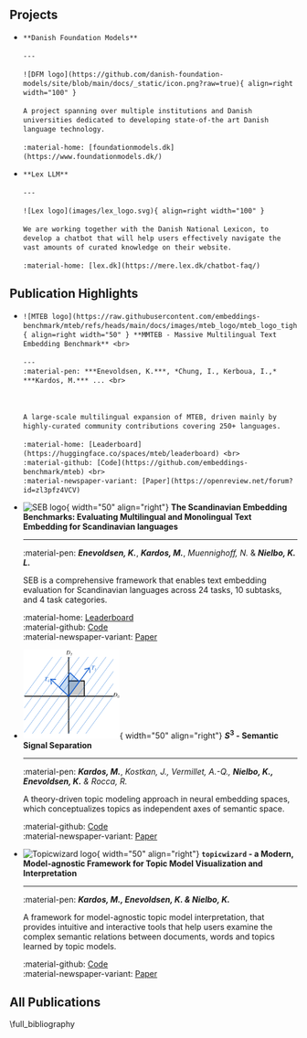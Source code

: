 ## Projects

<div class="grid cards" markdown>

-     **Danish Foundation Models**

      ---

      ![DFM logo](https://github.com/danish-foundation-models/site/blob/main/docs/_static/icon.png?raw=true){ align=right width="100" }

      A project spanning over multiple institutions and Danish universities dedicated to developing state-of-the art Danish language technology.

      :material-home: [foundationmodels.dk](https://www.foundationmodels.dk/)

-     **Lex LLM**

      ---

      ![Lex logo](images/lex_logo.svg){ align=right width="100" }

      We are working together with the Danish National Lexicon, to develop a chatbot that will help users effectively navigate the vast amounts of curated knowledge on their website.

      :material-home: [lex.dk](https://mere.lex.dk/chatbot-faq/)
      
    


</div>

## Publication Highlights

<div class="grid cards" markdown>

-     ![MTEB logo](https://raw.githubusercontent.com/embeddings-benchmark/mteb/refs/heads/main/docs/images/mteb_logo/mteb_logo_tight_hfhub.png){ align=right width="50" } **MMTEB - Massive Multilingual Text Embedding Benchmark** <br>

      ---
      :material-pen: ***Enevoldsen, K.***, *Chung, I., Kerboua, I.,* ***Kardos, M.*** ... <br>

      

      A large-scale multilingual expansion of MTEB, driven mainly by highly-curated community contributions covering 250+ languages.

      :material-home: [Leaderboard](https://huggingface.co/spaces/mteb/leaderboard) <br>
      :material-github: [Code](https://github.com/embeddings-benchmark/mteb) <br>
      :material-newspaper-variant: [Paper](https://openreview.net/forum?id=zl3pfz4VCV)


      
-    ![SEB logo](https://kennethenevoldsen.github.io/scandinavian-embedding-benchmark/_static/logo.png){ width="50" align="right"} **The Scandinavian Embedding Benchmarks: Evaluating Multilingual and Monolingual Text Embedding for Scandinavian languages**

      ---

      :material-pen: ***Enevoldsen, K.***, ***Kardos, M.***, *Muennighoff, N.* & ***Nielbo, K. L.*** <br>

      SEB is a comprehensive framework that enables text embedding evaluation for Scandinavian languages across 24 tasks, 10 subtasks, and 4 task categories.

      :material-home: [Leaderboard](https://kennethenevoldsen.github.io/scandinavian-embedding-benchmark/) <br>
      :material-github: [Code](https://github.com/KennethEnevoldsen/Scandinavian-Embedding-Benchmark) <br>
      :material-newspaper-variant: [Paper](https://proceedings.neurips.cc/paper_files/paper/2024/hash/4746bb91bd073ec7eef930d5775122ba-Abstract-Datasets_and_Benchmarks_Track.html)
      
    
-    ![S3 logo](images/s3.png){ width="50" align="right"} **$S^3$ - Semantic Signal Separation**

      ---

      :material-pen: ***Kardos, M.***, *Kostkan, J., Vermillet, A.-Q.,* ***Nielbo, K., Enevoldsen, K.*** *& Rocca, R.* <br>

      A theory-driven topic modeling approach in neural embedding spaces, which conceptualizes topics as independent axes of semantic space.

      :material-github: [Code](https://github.com/x-tabdeveloping/turftopic) <br>
      :material-newspaper-variant: [Paper](https://arxiv.org/abs/2406.09556)
      
-    ![Topicwizard logo](https://raw.githubusercontent.com/x-tabdeveloping/topicwizard/6970cbe5dc3672cb8ccd83efe821c94ea0e31ff6/docs/_static/icon.svg){ width="50" align="right"} **`topicwizard` - a Modern, Model-agnostic Framework for Topic Model Visualization and Interpretation**

      ---

      :material-pen: ***Kardos, M., Enevoldsen, K. & Nielbo, K.*** <br>

      A framework for model-agnostic topic model interpretation, that provides intuitive and interactive tools that help users examine the complex semantic relations between documents, words and topics learned by topic models.

      :material-github: [Code](https://github.com/x-tabdeveloping/topicwizard/tree/main) <br>
      :material-newspaper-variant: [Paper](https://arxiv.org/abs/2505.13034)
      



</div>

## All Publications

\full_bibliography
